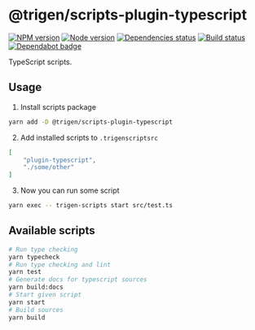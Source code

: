 # @trigen/scripts-plugin-typescript

[![NPM version][npm]][npm-url]
[![Node version][node]][node-url]
[![Dependencies status][deps]][deps-url]
[![Build status][build]][build-url]
[![Dependabot badge][dependabot]][dependabot-url]

[npm]: https://img.shields.io/npm/v/%40trigen/scripts-plugin-typescript.svg
[npm-url]: https://www.npmjs.com/package/@trigen/scripts-plugin-typescript

[node]: https://img.shields.io/node/v/%40trigen/scripts-plugin-typescript.svg
[node-url]: https://nodejs.org

[deps]: https://david-dm.org/TrigenSoftware/scripts.svg?path=packages/scripts-plugin-typescript
[deps-url]: https://david-dm.org/TrigenSoftware/scripts?path=packages/scripts-plugin-typescript

[build]: http://img.shields.io/travis/com/TrigenSoftware/scripts.svg
[build-url]: https://travis-ci.com/TrigenSoftware/scripts

[dependabot]: https://api.dependabot.com/badges/status?host=github&repo=TrigenSoftware/scripts
[dependabot-url]: https://dependabot.com/

TypeScript scripts.

## Usage

1. Install scripts package

```bash
yarn add -D @trigen/scripts-plugin-typescript
```

2. Add installed scripts to `.trigenscriptsrc`

```json
[
    "plugin-typescript",
    "./some/other"
]
```

3. Now you can run some script

```bash
yarn exec -- trigen-scripts start src/test.ts
```

## Available scripts

```bash
# Run type checking
yarn typecheck
# Run type checking and lint
yarn test
# Generate docs for typescript sources
yarn build:docs
# Start given script
yarn start
# Build sources
yarn build
```
